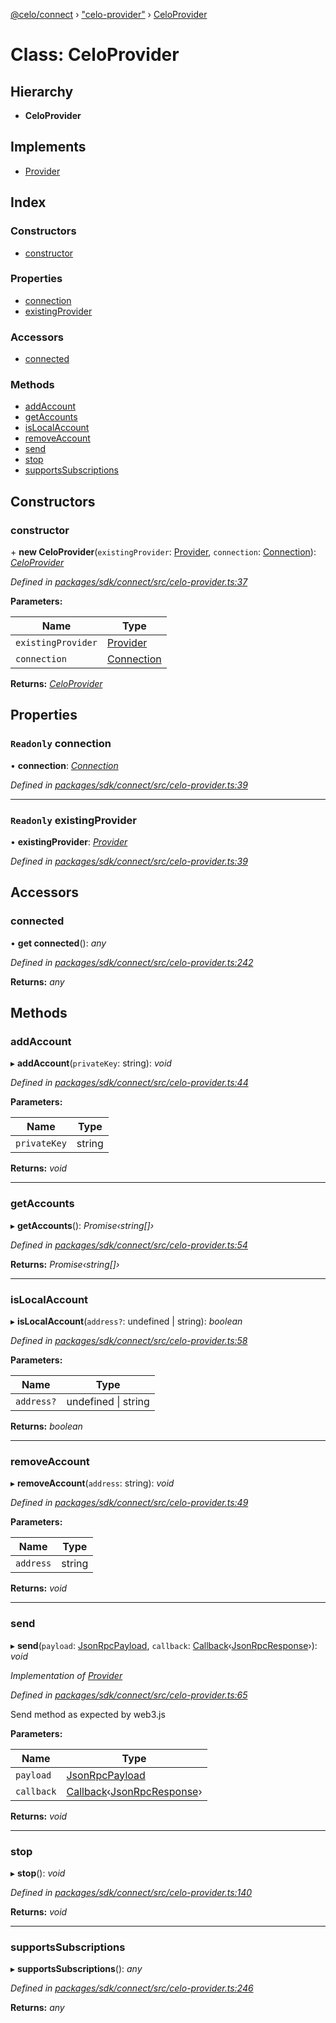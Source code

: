 [@celo/connect](../README.md) › ["celo-provider"](../modules/_celo_provider_.md) › [CeloProvider](_celo_provider_.celoprovider.md)

# Class: CeloProvider

## Hierarchy

* **CeloProvider**

## Implements

* [Provider](../interfaces/_types_.provider.md)

## Index

### Constructors

* [constructor](_celo_provider_.celoprovider.md#constructor)

### Properties

* [connection](_celo_provider_.celoprovider.md#readonly-connection)
* [existingProvider](_celo_provider_.celoprovider.md#readonly-existingprovider)

### Accessors

* [connected](_celo_provider_.celoprovider.md#connected)

### Methods

* [addAccount](_celo_provider_.celoprovider.md#addaccount)
* [getAccounts](_celo_provider_.celoprovider.md#getaccounts)
* [isLocalAccount](_celo_provider_.celoprovider.md#islocalaccount)
* [removeAccount](_celo_provider_.celoprovider.md#removeaccount)
* [send](_celo_provider_.celoprovider.md#send)
* [stop](_celo_provider_.celoprovider.md#stop)
* [supportsSubscriptions](_celo_provider_.celoprovider.md#supportssubscriptions)

## Constructors

###  constructor

\+ **new CeloProvider**(`existingProvider`: [Provider](../interfaces/_types_.provider.md), `connection`: [Connection](_connection_.connection.md)): *[CeloProvider](_celo_provider_.celoprovider.md)*

*Defined in [packages/sdk/connect/src/celo-provider.ts:37](https://github.com/celo-org/celo-monorepo/blob/master/packages/sdk/connect/src/celo-provider.ts#L37)*

**Parameters:**

Name | Type |
------ | ------ |
`existingProvider` | [Provider](../interfaces/_types_.provider.md) |
`connection` | [Connection](_connection_.connection.md) |

**Returns:** *[CeloProvider](_celo_provider_.celoprovider.md)*

## Properties

### `Readonly` connection

• **connection**: *[Connection](_connection_.connection.md)*

*Defined in [packages/sdk/connect/src/celo-provider.ts:39](https://github.com/celo-org/celo-monorepo/blob/master/packages/sdk/connect/src/celo-provider.ts#L39)*

___

### `Readonly` existingProvider

• **existingProvider**: *[Provider](../interfaces/_types_.provider.md)*

*Defined in [packages/sdk/connect/src/celo-provider.ts:39](https://github.com/celo-org/celo-monorepo/blob/master/packages/sdk/connect/src/celo-provider.ts#L39)*

## Accessors

###  connected

• **get connected**(): *any*

*Defined in [packages/sdk/connect/src/celo-provider.ts:242](https://github.com/celo-org/celo-monorepo/blob/master/packages/sdk/connect/src/celo-provider.ts#L242)*

**Returns:** *any*

## Methods

###  addAccount

▸ **addAccount**(`privateKey`: string): *void*

*Defined in [packages/sdk/connect/src/celo-provider.ts:44](https://github.com/celo-org/celo-monorepo/blob/master/packages/sdk/connect/src/celo-provider.ts#L44)*

**Parameters:**

Name | Type |
------ | ------ |
`privateKey` | string |

**Returns:** *void*

___

###  getAccounts

▸ **getAccounts**(): *Promise‹string[]›*

*Defined in [packages/sdk/connect/src/celo-provider.ts:54](https://github.com/celo-org/celo-monorepo/blob/master/packages/sdk/connect/src/celo-provider.ts#L54)*

**Returns:** *Promise‹string[]›*

___

###  isLocalAccount

▸ **isLocalAccount**(`address?`: undefined | string): *boolean*

*Defined in [packages/sdk/connect/src/celo-provider.ts:58](https://github.com/celo-org/celo-monorepo/blob/master/packages/sdk/connect/src/celo-provider.ts#L58)*

**Parameters:**

Name | Type |
------ | ------ |
`address?` | undefined &#124; string |

**Returns:** *boolean*

___

###  removeAccount

▸ **removeAccount**(`address`: string): *void*

*Defined in [packages/sdk/connect/src/celo-provider.ts:49](https://github.com/celo-org/celo-monorepo/blob/master/packages/sdk/connect/src/celo-provider.ts#L49)*

**Parameters:**

Name | Type |
------ | ------ |
`address` | string |

**Returns:** *void*

___

###  send

▸ **send**(`payload`: [JsonRpcPayload](../interfaces/_types_.jsonrpcpayload.md), `callback`: [Callback](../modules/_types_.md#callback)‹[JsonRpcResponse](../interfaces/_types_.jsonrpcresponse.md)›): *void*

*Implementation of [Provider](../interfaces/_types_.provider.md)*

*Defined in [packages/sdk/connect/src/celo-provider.ts:65](https://github.com/celo-org/celo-monorepo/blob/master/packages/sdk/connect/src/celo-provider.ts#L65)*

Send method as expected by web3.js

**Parameters:**

Name | Type |
------ | ------ |
`payload` | [JsonRpcPayload](../interfaces/_types_.jsonrpcpayload.md) |
`callback` | [Callback](../modules/_types_.md#callback)‹[JsonRpcResponse](../interfaces/_types_.jsonrpcresponse.md)› |

**Returns:** *void*

___

###  stop

▸ **stop**(): *void*

*Defined in [packages/sdk/connect/src/celo-provider.ts:140](https://github.com/celo-org/celo-monorepo/blob/master/packages/sdk/connect/src/celo-provider.ts#L140)*

**Returns:** *void*

___

###  supportsSubscriptions

▸ **supportsSubscriptions**(): *any*

*Defined in [packages/sdk/connect/src/celo-provider.ts:246](https://github.com/celo-org/celo-monorepo/blob/master/packages/sdk/connect/src/celo-provider.ts#L246)*

**Returns:** *any*
